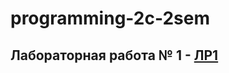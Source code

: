 # programming-2c-2sem

## Лабораторная работа № 1 - 	[ЛР1](https://github.com/MelnikNO/programming-2c-2sem/blob/main/ЛР%201/README.md)

